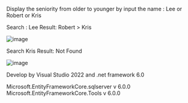 
Display the seniority from older to younger by input the name : Lee or 	Robert or Kris




Search : Lee
Result: Robert > Kris


![image](https://github.com/naruethan/search_family_ASC/assets/38663837/55686b98-b7a3-49c2-9d72-a8d202bdf4b9)

Search Kris
Result: Not Found


![image](https://github.com/naruethan/search_family_ASC/assets/38663837/9b0f045e-248b-40c7-b3bf-0447eb15b34f)


Develop by Visual Studio 2022 and .net framework 6.0

Microsoft.EntityFrameworkCore.sqlserver  v 6.0.0
Microsoft.EntityFrameworkCore.Tools v 6.0.0
